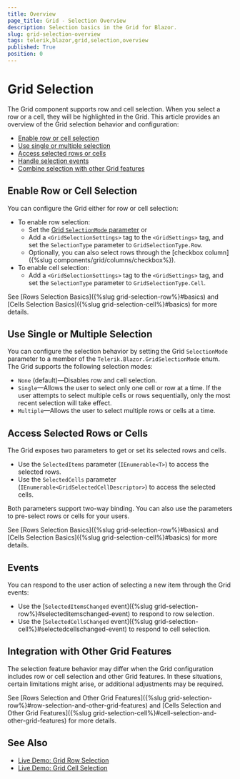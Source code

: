 ```yaml
---
title: Overview
page_title: Grid - Selection Overview
description: Selection basics in the Grid for Blazor.
slug: grid-selection-overview
tags: telerik,blazor,grid,selection,overview
published: True
position: 0
---
```


# Grid Selection

The Grid component supports row and cell selection. When you select a row or a cell, they will be highlighted in the Grid. This article provides an overview of the Grid selection behavior and configuration:

* [Enable row or cell selection](#enable-row-or-cell-selection)
* [Use single or multiple selection](#use-single-or-multiple-selection)
* [Access selected rows or cells](#access-selected-rows-or-cells)
* [Handle selection events](#events)
* [Combine selection with other Grid features](#integration-with-other-grid-features)

## Enable Row or Cell Selection

You can configure the Grid either for row or cell selection:

* To enable row selection:
  * Set the [Grid `SelectionMode` parameter](#use-single-or-multiple-selection) or
  * Add a `<GridSelectionSettings>` tag to the `<GridSettings>` tag, and set the `SelectionType` parameter to `GridSelectionType.Row`.
  * Optionally, you can also select rows through the [checkbox column]({%slug components/grid/columns/checkbox%}).
* To enable cell selection:
  * Add a `<GridSelectionSettings>` tag to the `<GridSettings>` tag, and set the `SelectionType` parameter to `GridSelectionType.Cell`.

See [Rows Selection Basics]({%slug grid-selection-row%}#basics) and [Cells Selection Basics]({%slug grid-selection-cell%}#basics) for more details.

## Use Single or Multiple Selection

You can configure the selection behavior by setting the Grid `SelectionMode` parameter to a member of the `Telerik.Blazor.GridSelectionMode` enum. The Grid supports the following selection modes:

* `None` (default)—Disables row and cell selection.
* `Single`—Allows the user to select only one cell or row at a time. If the user attempts to select multiple cells or rows sequentially, only the most recent selection will take effect.
* `Multiple`—Allows the user to select multiple rows or cells at a time.

## Access Selected Rows or Cells

The Grid exposes two parameters to get or set its selected rows and cells.

* Use the `SelectedItems` parameter (`IEnumerable<T>`) to access the selected rows.
* Use the `SelectedCells` parameter (`IEnumerable<GridSelectedCellDescriptor>`) to access the selected cells.

Both parameters support two-way binding. You can also use the parameters to pre-select rows or cells for your users.

See [Rows Selection Basics]({%slug grid-selection-row%}#basics) and [Cells Selection Basics]({%slug grid-selection-cell%}#basics) for more details.

## Events

You can respond to the user action of selecting a new item through the Grid events:

* Use the [`SelectedItemsChanged` event]({%slug grid-selection-row%}#selecteditemschanged-event) to respond to row selection.
* Use the [`SelectedCellsChanged` event]({%slug grid-selection-cell%}#selectedcellschanged-event) to respond to cell selection.

## Integration with Other Grid Features

The selection feature behavior may differ when the Grid configuration includes row or cell selection and other Grid features. In these situations, certain limitations might arise, or additional adjustments may be required.

See [Rows Selection and Other Grid Features]({%slug grid-selection-row%}#row-selection-and-other-grid-features) and [Cells Selection and Other Grid Features]({%slug grid-selection-cell%}#cell-selection-and-other-grid-features) for more details.

## See Also

* [Live Demo: Grid Row Selection](https://demos.telerik.com/blazor-ui/grid/row-selection)
* [Live Demo: Grid Cell Selection](https://demos.telerik.com/blazor-ui/grid/cell-selection)
